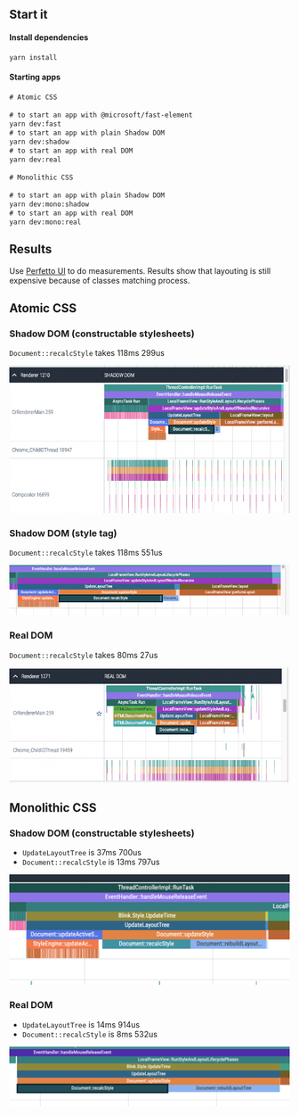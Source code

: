## Start it

#### Install dependencies

```shell
yarn install
```

#### Starting apps

```shell
# Atomic CSS

# to start an app with @microsoft/fast-element
yarn dev:fast
# to start an app with plain Shadow DOM
yarn dev:shadow
# to start an app with real DOM
yarn dev:real

# Monolithic CSS

# to start an app with plain Shadow DOM
yarn dev:mono:shadow
# to start an app with real DOM
yarn dev:mono:real
```

## Results

Use [Perfetto UI](https://ui.perfetto.dev/) to do measurements. Results show that layouting is still expensive because of classes matching process.

## Atomic CSS

### Shadow DOM (constructable stylesheets)

`Document::recalcStyle` takes 118ms 299us

![Results for Shadow DOM](./assets/shadow-dom.png)

### Shadow DOM (style tag)

`Document::recalcStyle` takes 118ms 551us

![Results for Shadow DOM with style tag](./assets/shadow-dom-style-tag.png)

### Real DOM

`Document::recalcStyle` takes 80ms 27us

![Results for real DOM](./assets/real-dom.png)

## Monolithic CSS

### Shadow DOM (constructable stylesheets)

- `UpdateLayoutTree` is 37ms 700us
- `Document::recalcStyle` is 13ms 797us

![img.png](./assets/mono-shadow-dom.png)

### Real DOM

- `UpdateLayoutTree` is 14ms 914us
- `Document::recalcStyle` is 8ms 532us

![img.png](./assets/mono-real-dom.png)
